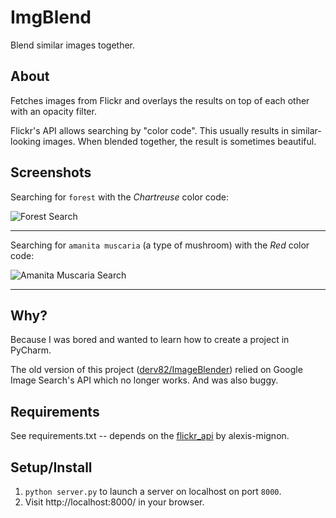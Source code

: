 ImgBlend
========
Blend similar images together.


About
-----
Fetches images from Flickr and overlays the results on top of each other with an opacity filter.

Flickr's API allows searching by "color code". This usually results in similar-looking images. When blended together, the result is sometimes beautiful.


Screenshots
-----------

Searching for `forest` with the *Chartreuse* color code:

![Forest Search](https://i.imgur.com/tmixyvX.jpg?1)

------------

Searching for `amanita muscaria` (a type of mushroom) with the *Red* color code:

![Amanita Muscaria Search](https://i.imgur.com/KlmPnCc.jpg?1)

------------


Why?
----
Because I was bored and wanted to learn how to create a project in PyCharm.

The old version of this project ([derv82/ImageBlender](https://github.com/derv82/ImageBlender)) relied on Google Image Search's API which no longer works. And was also buggy.


Requirements
------------
See requirements.txt -- depends on the [flickr_api](https://github.com/alexis-mignon/python-flickr-api) by alexis-mignon.


Setup/Install
-------------

1. `python server.py` to launch a server on localhost on port `8000`.
2. Visit http://localhost:8000/ in your browser.
